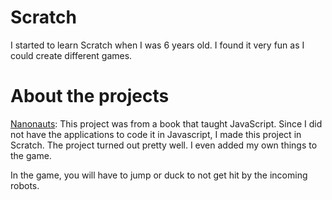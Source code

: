 # Scratch
I started to learn Scratch when I was 6 years old.
I found it very fun as I could create different games.

# About the projects
[Nanonauts](https://scratch.mit.edu/projects/120165718/):
This project was from a book that taught JavaScript.
Since I did not have the applications to code it in Javascript, I made this project in Scratch.
The project turned out pretty well.
I even added my own things to the game.

In the game, you will have to jump or duck to not get hit by the incoming robots.
